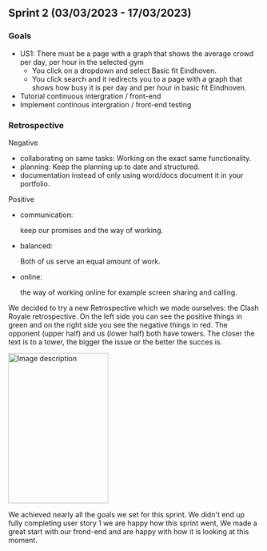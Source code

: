 ## Sprint 2 (03/03/2023 - 17/03/2023)
### Goals
 - US1: There must be a page with a graph that shows the average crowd per day, per hour in the selected gym
    - You click on a dropdown and select Basic fit Eindhoven.
    - You click search and it redirects you to a page with a graph that shows how busy it is per day and per hour in basic fit Eindhoven.
- Tutorial continuous intergration / front-end
- Implement continous intergration / front-end testing

### Retrospective
Negative
- collaborating on same tasks:
  Working on the exact same functionality.
- planning: 
  Keep the planning up to date and structured.
- documentation
  instead of only using word/docs document it
  in your portfolio.

Positive
- communication:
 
  keep our promises and the way of working.
- balanced:

  Both of us serve an equal amount of work.
- online:

  the way of working online for example
 screen sharing and calling.
 
We decided to try a new Retrospective which we made ourselves: the Clash Royale retrospective.
On the left side you can see the positive things in green and on the right side you see the negative things in red. The opponent (upper half) and us (lower half) both have towers. The closer the text is to a tower, the bigger the issue or the better the succes is.

<img src="https://user-images.githubusercontent.com/124791770/228497735-fa89448b-83c8-44e4-9eda-7fbff65db66c.png" alt="Image description" width="200" height="300">

We achieved nearly all the goals we set for this sprint. We didn't end up fully completing user story 1
we are happy how this sprint went, We made a great start with our frond-end and are happy with how it is looking at this moment.
